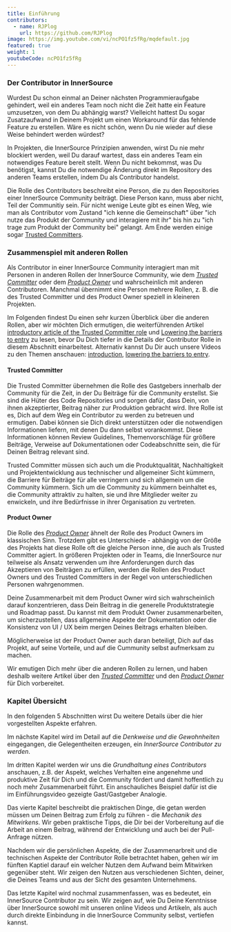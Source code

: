 ```yaml
---
title: Einführung
contributors:
  - name: RJPlog
    url: https://github.com/RJPlog
image: https://img.youtube.com/vi/ncPO1fz5fRg/mqdefault.jpg
featured: true
weight: 1
youtubeCode: ncPO1fz5fRg
---
```

<div class="sect2">
<h3 id="_der_contributor_in_innersource">Der Contributor in InnerSource</h3>
<div class="paragraph">
<p>Wurdest Du schon einmal an Deiner nächsten Programmieraufgabe gehindert, weil ein anderes Team noch nicht die Zeit hatte ein Feature umzusetzen, von dem Du abhängig warst?
Vielleicht hattest Du sogar Zusatzaufwand in Deinem Projekt um einen Workaround für das fehlende Feature zu erstellen.
Wäre es nicht schön, wenn Du nie wieder auf diese Weise behindert werden würdest?</p>
</div>
<div class="paragraph">
<p>In Projekten, die InnerSource Prinzipien anwenden, wirst Du nie mehr blockiert werden, weil Du darauf wartest, dass ein anderes Team ein notwendiges Feature bereit stellt.
Wenn Du nicht bekommst, was Du benötigst, kannst Du die notwendige Änderung direkt im Repository des anderen Teams erstellen, indem Du als Contributor handelst.</p>
</div>
<div class="paragraph">
<p>Die Rolle des Contributors beschreibt eine Person, die zu den Repositories einer InnerSource Community beiträgt.
Diese Person kann, muss aber nicht, Teil der Communitiy sein.
Für nicht wenige Leute gibt es einen Weg, wie man als Contributor vom Zustand "ich kenne die Gemeinschaft" über "ich nutze das Produkt der Community und interagiere mit ihr" bis hin zu "ich trage zum Produkt der Community bei" gelangt.
Am Ende werden einige sogar <a href="https://innersourcecommons.net/learn/learning-path/trusted-committer/01">Trusted Committers</a>.</p>
</div>
</div>
<div class="sect2">
<h3 id="_zusammenspiel_mit_anderen_rollen">Zusammenspiel mit anderen Rollen</h3>
<div class="paragraph">
<p>Als Contributor in einer InnerSource Community interagiert man mit Personen in anderen Rollen der InnerSource Community, wie dem
<a href="https://innersourcecommons.net/learn/learning-path/trusted-committer/01"><em>Trusted Committer</em></a> oder dem <a href="https://innersourcecommons.net/learn/learning-path/product-owner/01"><em>Product Owner</em></a> und wahrscheinlich mit anderen Contributoren.
Manchmal übernimmt eine Person mehrere Rollen, z. B. die des Trusted Committer und des Product Owner speziell in kleineren Projekten.</p>
</div>
<div class="paragraph">
<p>Im Folgenden findest Du einen sehr kurzen Überblick über die anderen Rollen, aber wir möchten Dich ermutigen, die weiterführenden Artikel
<a href="https://innersourcecommons.net/learn/learning-path/trusted-committer/01">introductory article of the Trusted Committer role</a> und <a href="https://innersourcecommons.net/learn/learning-path/trusted-committer/05/">Lowering the barriers to entry</a> zu lesen, bevor Du Dich tiefer in die Details der Contributor Rolle in diesem Abschnitt einarbeitest.
Alternativ kannst Du Dir auch unsere Videos zu den Themen anschauen: <a href="https://innersourcecommons.net/learn/learning-path/trusted-committer/01">introduction</a>, <a href="https://innersourcecommons.net/learn/learning-path/trusted-committer/05/">lowering the barriers to entry</a>.</p>
</div>
<div class="sect3">
<h4 id="_trusted_committer">Trusted Committer</h4>
<div class="paragraph">
<p>Die Trusted Committer übernehmen die Rolle des Gastgebers innerhalb der Community für die Zeit, in der Du Beiträge für die Community erstellst.
Sie sind die Hüter des Code Repositories und sorgen dafür, dass Dein, von ihnen akzeptierter, Beitrag näher zur Produktion gebracht wird.
Ihre Rolle ist es, Dich auf dem Weg ein Contributor zu werden zu betreuen und ermutigen. Dabei können sie Dich direkt unterstützen oder die notwendigen Informationen liefern, mit denen Du dann selbst vorankommst. Diese Informationen können Review Guidelines, Themenvorschläge für größere Beiträge, Verweise auf Dokumentationen oder Codeabschnitte sein, die für Deinen Beitrag relevant sind.</p>
</div>
<div class="paragraph">
<p>Trusted Committer müssen sich auch um die Produktqualität, Nachhaltigkeit und Projektentwicklung aus technischer und allgemeiner Sicht kümmern, die Barriere für Beiträge für alle verringern und sich allgemein um die Community kümmern.
Sich um die Community zu kümmern beinhaltet es, die Community attraktiv zu halten, sie und ihre Mitglieder weiter zu enwickeln, und ihre Bedürfnisse in ihrer Organisation zu vertreten.</p>
</div>
</div>
<div class="sect3">
<h4 id="_product_owner">Product Owner</h4>
<div class="paragraph">
<p>Die Rolle des <a href="https://innersourcecommons.net/learn/learning-path/product-owner/01"><em>Product Owner</em></a> ähnelt der Rolle des Product Owners im klassischen Sinn.
Trotzdem gibt es Unterschiede - abhängig von der Größe des Projekts hat diese Rolle oft die gleiche Person inne, die auch als Trusted Committer agiert.
In größeren Projekten oder in Teams, die InnerSource nur teilweise als Ansatz verwenden um ihre Anforderungen durch das Akzeptieren von Beiträgen zu erfüllen, werden die Rollen des Product Owners und des Trusted Committers in der Regel von unterschiedlichen Personen wahrgenommen.</p>
</div>
<div class="paragraph">
<p>Deine Zusammenarbeit mit dem Product Owner wird sich wahrscheinlich darauf konzentrieren, dass Dein Beitrag in die generelle Produktstrategie und Roadmap passt. Du kannst mit dem Produkt Owner zusammenarbeiten, um sicherzustellen, dass allgemeine Aspekte der Dokumentation oder die Konsistenz von UI / UX beim mergen Deines Beitrags erhalten bleiben.</p>
</div>
<div class="paragraph">
<p>Möglicherweise ist der Product Owner auch daran beteiligt, Dich auf das Projekt, auf seine Vorteile, und auf die Cummunity selbst aufmerksam zu machen.</p>
</div>
<div class="paragraph">
<p>Wir emutigen Dich mehr über die anderen Rollen zu lernen, und haben deshalb weitere Artikel über den <a href="https://innersourcecommons.net/learn/learning-path/trusted-committer/01"><em>Trusted Committer</em></a> und den <a href="https://innersourcecommons.net/learn/learning-path/product-owner/01"><em>Product Owner</em></a> für Dich vorbereitet.</p>
</div>
</div>
</div>
<div class="sect2">
<h3 id="_kapitel_übersicht">Kapitel Übersicht</h3>
<div class="paragraph">
<p>In den folgenden 5 Abschnitten wirst Du weitere Details über die hier vorgestellten Aspekte erfahren.</p>
</div>
<div class="paragraph">
<p>Im nächste Kapitel wird im Detail auf die <em>Denkweise und die Gewohnheiten</em> eingegangen, die Gelegentheiten erzeugen, ein <em>InnerSource Contributor zu werden</em>.</p>
</div>
<div class="paragraph">
<p>Im dritten Kapitel werden wir uns die <em>Grundhaltung eines Contributors</em> anschauen, z.B. der Aspekt, welches Verhalten eine angenehme und produktive Zeit für Dich und die Community fördert und damit hoffentlich zu noch mehr Zusammenarbeit führt.
Ein anschauliches Beispiel dafür ist die im Einführungsvideo gezeigte Gast/Gastgeber Analogie.</p>
</div>
<div class="paragraph">
<p>Das vierte Kapitel beschreibt die praktischen Dinge, die getan werden müssen um Deinen Beitrag zum Erfolg zu führen - die <em>Mechanik des Mitwirkens</em>.
Wir geben praktische Tipps, die Dir bei der Vorbereitung auf die Arbeit an einem Beitrag, während der Entwicklung und auch bei der Pull-Anfrage nützen.</p>
</div>
<div class="paragraph">
<p>Nachdem wir die persönlichen Aspekte, die der Zusammenarbreit und die technischen Aspekte der Contributor Rolle betrachtet haben, gehen wir im fünften Kaptiel darauf ein welcher Nutzen dem Aufwand beim Mitwirken gegenüber steht. Wir zeigen den Nutzen aus verschiedenen Sichten, deiner, die Deines Teams und aus der Sicht des gesamten Unternehmens.</p>
</div>
<div class="paragraph">
<p>Das letzte Kapitel wird nochmal zusammenfassen, was es bedeutet, ein InnerSource Contributor zu sein.
Wir zeigen auf, wie Du Deine Kenntnisse über InnerSource sowohl mit unseren online Videos und Artikeln, als auch durch direkte Einbindung in die InnerSource Community selbst, vertiefen kannst.</p>
</div>
</div>
<!--- This file autogenerated from https://github.com/InnerSourceCommons/InnerSourceLearningPath/blob/master/scripts -->